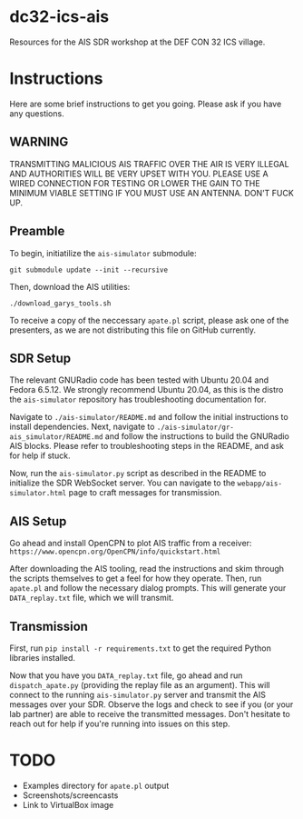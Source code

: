 # dc32-ics-ais
Resources for the AIS SDR workshop at the DEF CON 32 ICS village.

# Instructions
Here are some brief instructions to get you going. Please ask if you have any questions.

## WARNING
TRANSMITTING MALICIOUS AIS TRAFFIC OVER THE AIR IS VERY ILLEGAL AND AUTHORITIES WILL BE VERY UPSET WITH YOU. PLEASE USE A WIRED CONNECTION FOR TESTING OR LOWER THE GAIN TO THE MINIMUM VIABLE SETTING IF YOU MUST USE AN ANTENNA. DON'T FUCK UP.

## Preamble
To begin, initiatilize the `ais-simulator` submodule:

```git submodule update --init --recursive```

Then, download the AIS utilities:

```./download_garys_tools.sh```

To receive a copy of the neccessary `apate.pl` script, please ask one of the presenters, as we are not distributing this file on GitHub currently.

## SDR Setup
The relevant GNURadio code has been tested with Ubuntu 20.04 and Fedora 6.5.12. We strongly recommend Ubuntu 20.04, as this is the distro the `ais-simulator` repository has troubleshooting documentation for.

Navigate to `./ais-simulator/README.md` and follow the initial instructions to install dependencies. Next, navigate to `./ais-simulator/gr-ais_simulator/README.md` and follow the instructions to build the GNURadio AIS blocks. Please refer to troubleshooting steps in the README, and ask for help if stuck.

Now, run the `ais-simulator.py` script as described in the README to initialize the SDR WebSocket server. You can navigate to the `webapp/ais-simulator.html` page to craft messages for transmission.

## AIS Setup
Go ahead and install OpenCPN to plot AIS traffic from a receiver: `https://www.opencpn.org/OpenCPN/info/quickstart.html`

After downloading the AIS tooling, read the instructions and skim through the scripts themselves to get a feel for how they operate. Then, run `apate.pl` and follow the necessary dialog prompts. This will generate your `DATA_replay.txt` file, which we will transmit.

## Transmission
First, run `pip install -r requirements.txt` to get the required Python libraries installed.

Now that you have you `DATA_replay.txt` file, go ahead and run `dispatch_apate.py` (providing the replay file as an argument). This will connect to the running `ais-simulator.py` server and transmit the AIS messages over your SDR. Observe the logs and check to see if you (or your lab partner) are able to receive the transmitted messages. Don't hesitate to reach out for help if you're running into issues on this step.

# TODO
- Examples directory for `apate.pl` output
- Screenshots/screencasts
- Link to VirtualBox image
